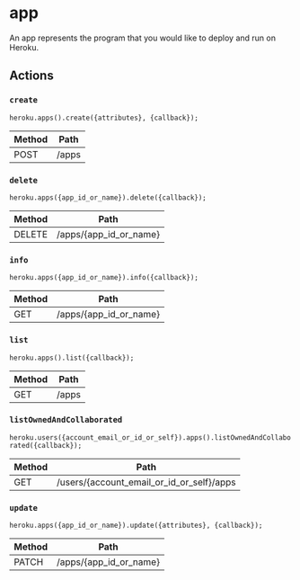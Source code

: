 # app

An app represents the program that you would like to deploy and run on Heroku.

## Actions

### `create`

`heroku.apps().create({attributes}, {callback});`

Method | Path
--- | ---
POST | /apps

### `delete`

`heroku.apps({app_id_or_name}).delete({callback});`

Method | Path
--- | ---
DELETE | /apps/{app_id_or_name}

### `info`

`heroku.apps({app_id_or_name}).info({callback});`

Method | Path
--- | ---
GET | /apps/{app_id_or_name}

### `list`

`heroku.apps().list({callback});`

Method | Path
--- | ---
GET | /apps

### `listOwnedAndCollaborated`

`heroku.users({account_email_or_id_or_self}).apps().listOwnedAndCollaborated({callback});`

Method | Path
--- | ---
GET | /users/{account_email_or_id_or_self}/apps

### `update`

`heroku.apps({app_id_or_name}).update({attributes}, {callback});`

Method | Path
--- | ---
PATCH | /apps/{app_id_or_name}

